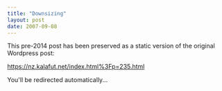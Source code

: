 ```yaml
---
title: "Downsizing"
layout: post
date: 2007-09-08
---
```


This pre-2014 post has been preserved as a static version of the original Wordpress post:

https://nz.kalafut.net/index.html%3Fp=235.html

You'll be redirected automatically...

<head>
  <meta http-equiv="refresh" content="5;url=https://nz.kalafut.net/index.html%3Fp=235.html">
</head>

